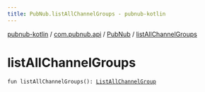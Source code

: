```yaml
---
title: PubNub.listAllChannelGroups - pubnub-kotlin
---
```


[pubnub-kotlin](../../index.html) / [com.pubnub.api](../index.html) / [PubNub](index.html) / [listAllChannelGroups](./list-all-channel-groups.html)

# listAllChannelGroups

`fun listAllChannelGroups(): `[`ListAllChannelGroup`](../../com.pubnub.api.endpoints.channel_groups/-list-all-channel-group/index.html)